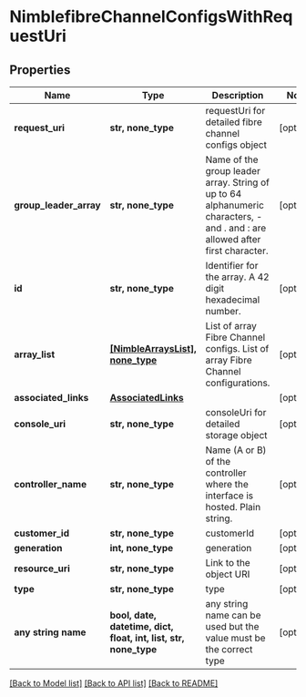 # NimblefibreChannelConfigsWithRequestUri


## Properties
Name | Type | Description | Notes
------------ | ------------- | ------------- | -------------
**request_uri** | **str, none_type** | requestUri for detailed fibre channel configs object | [optional] 
**group_leader_array** | **str, none_type** | Name of the group leader array. String of up to 64 alphanumeric characters, - and . and : are allowed after first character. | [optional] 
**id** | **str, none_type** | Identifier for the array. A 42 digit hexadecimal number. | [optional] 
**array_list** | [**[NimbleArraysList], none_type**](NimbleArraysList.md) | List of array Fibre Channel configs. List of array Fibre Channel configurations. | [optional] 
**associated_links** | [**AssociatedLinks**](AssociatedLinks.md) |  | [optional] 
**console_uri** | **str, none_type** | consoleUri for detailed storage object | [optional] 
**controller_name** | **str, none_type** | Name (A or B) of the controller where the interface is hosted. Plain string. | [optional] 
**customer_id** | **str, none_type** | customerId | [optional] 
**generation** | **int, none_type** | generation | [optional] 
**resource_uri** | **str, none_type** | Link to the object URI | [optional] 
**type** | **str, none_type** | type | [optional] 
**any string name** | **bool, date, datetime, dict, float, int, list, str, none_type** | any string name can be used but the value must be the correct type | [optional]

[[Back to Model list]](../README.md#documentation-for-models) [[Back to API list]](../README.md#documentation-for-api-endpoints) [[Back to README]](../README.md)


